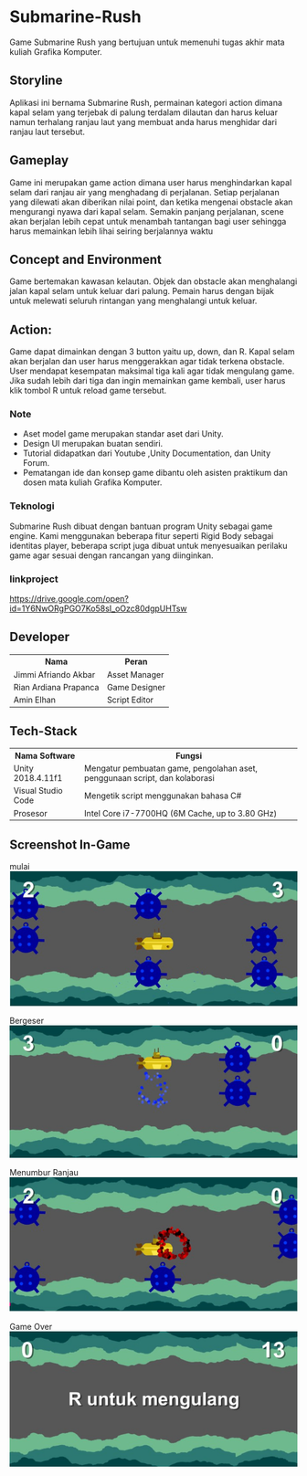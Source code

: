 # Submarine-Rush

Game Submarine Rush yang bertujuan untuk memenuhi tugas akhir mata kuliah Grafika Komputer.

## Storyline
Aplikasi ini bernama Submarine Rush, permainan kategori action dimana kapal selam yang terjebak di palung terdalam dilautan dan harus keluar namun terhalang ranjau laut yang membuat anda harus menghidar dari ranjau laut tersebut.


## Gameplay
Game ini merupakan game action dimana user harus menghindarkan kapal selam dari ranjau air yang menghadang di perjalanan. Setiap perjalanan yang dilewati akan diberikan nilai point, dan ketika mengenai obstacle akan mengurangi nyawa dari kapal selam. Semakin panjang perjalanan, scene akan berjalan lebih cepat untuk menambah tantangan bagi user sehingga harus memainkan lebih lihai seiring berjalannya waktu


## Concept and Environment
Game bertemakan kawasan kelautan. Objek dan obstacle akan menghalangi jalan kapal selam untuk keluar dari palung. Pemain harus dengan bijak untuk melewati seluruh rintangan yang menghalangi untuk keluar.

## Action:
Game dapat dimainkan dengan 3 button yaitu up, down, dan R. Kapal selam akan berjalan dan user harus menggerakkan agar tidak terkena obstacle. User mendapat kesempatan maksimal tiga kali agar tidak mengulang game. Jika sudah lebih dari tiga dan ingin memainkan game kembali, user harus klik tombol R untuk reload game tersebut.

### Note
- Aset model game merupakan standar aset dari Unity.
- Design UI merupakan buatan sendiri.
- Tutorial didapatkan dari Youtube ,Unity Documentation, dan Unity Forum.
- Pematangan ide dan konsep game dibantu oleh asisten praktikum dan dosen mata kuliah Grafika Komputer.

### Teknologi
Submarine Rush dibuat dengan bantuan program Unity sebagai game engine. Kami menggunakan beberapa fitur seperti Rigid Body sebagai identitas player, beberapa script juga dibuat untuk menyesuaikan perilaku game agar sesuai dengan rancangan yang diinginkan. 

### linkproject
https://drive.google.com/open?id=1Y6NwORgPGO7Ko58sI_oOzc80dgpUHTsw



## Developer
<table>
  <th>
    Nama
  </th>
  <th>
    Peran
  </th>
  <tr>
    <td>
      Jimmi Afriando Akbar
    </td>
    <td>
      Asset Manager
    </td>
  </tr>
  <tr>
    <td>
      Rian Ardiana Prapanca 
    </td>
    <td>
      Game Designer
    </td>
  </tr>
  <tr>
    <td>
       Amin Elhan
    </td>
    <td>
      Script Editor
    </td>
  </tr>
</table>

## Tech-Stack
<table>
  <th>
    Nama Software
  </th>
  <th>
    Fungsi
  </th>
  <tr>
    <td>
      Unity 2018.4.11f1
    </td>
    <td>
      Mengatur pembuatan game, pengolahan aset, penggunaan script, dan kolaborasi
    </td>
  </tr>
  <tr>
    <td>
      Visual Studio Code
    </td>
    <td>
      Mengetik script menggunakan bahasa C#
    </td>
    </tr>
    <tr>
      <td>
      Prosesor
    </td>
    <td>
    	Intel Core i7-7700HQ (6M Cache, up to 3.80 GHz)
    </td>
</table>

## Screenshot In-Game
mulai
<br>
![Screenshot](jalan.jpg)

Bergeser
<br>
![Screenshot](bergeser.jpg)


Menumbur Ranjau
<br>
![Screenshot](ranjau.jpg)

Game Over
<br>
![Screenshot](mengulang.jpg)
